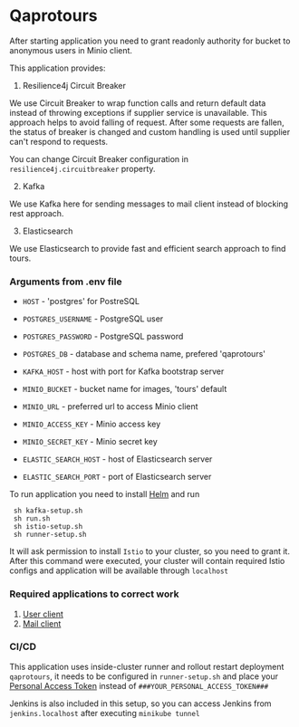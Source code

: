 # Qaprotours

After starting application you need to grant readonly authority for bucket to anonymous users in Minio client.

This application provides:

1) Resilience4j Circuit Breaker

We use Circuit Breaker to wrap function calls and return default data instead
of throwing exceptions if supplier service is unavailable. This approach helps to avoid falling of request.
After some requests are fallen, the status of breaker is changed and custom handling is used until supplier can't
respond to requests.

You can change Circuit Breaker configuration in ```resilience4j.circuitbreaker``` property.

2) Kafka

We use Kafka here for sending messages to mail client instead of blocking rest approach.

3) Elasticsearch

We use Elasticsearch to provide fast and efficient search approach to find tours.

### Arguments from .env file

- ```HOST``` - 'postgres' for PostreSQL
- ```POSTGRES_USERNAME``` - PostgreSQL user
- ```POSTGRES_PASSWORD``` - PostgreSQL password
- ```POSTGRES_DB``` - database and schema name, prefered 'qaprotours'

- ```KAFKA_HOST``` - host with port for Kafka bootstrap server


- ```MINIO_BUCKET``` - bucket name for images, 'tours' default
- ```MINIO_URL``` - preferred url to access Minio client
- ```MINIO_ACCESS_KEY``` - Minio access key
- ```MINIO_SECRET_KEY``` - Minio secret key

- ```ELASTIC_SEARCH_HOST``` - host of Elasticsearch server
- ```ELASTIC_SEARCH_PORT``` - port of Elasticsearch server

To run application you need to install [Helm](https://helm.sh/docs/intro/install/) and run
```console
 sh kafka-setup.sh 
 sh run.sh
 sh istio-setup.sh
 sh runner-setup.sh
 ```

It will ask permission to install ```Istio``` to your cluster, so you need to grant it.
After this command were executed, your cluster will contain required Istio configs and application will be available
through ```localhost```

### Required applications to correct work

1) [User client](https://github.com/ilisau/user-service)
2) [Mail client](https://github.com/ilisau/mail-service)

### CI/CD

This application uses inside-cluster runner and rollout restart deployment `qaprotours`, it needs to be configured
in `runner-setup.sh` and place your [Personal Access Token](https://github.com/settings/tokens) instead of `###YOUR_PERSONAL_ACCESS_TOKEN###`

Jenkins is also included in this setup, so you can access Jenkins from `jenkins.localhost` after executing `minikube tunnel`